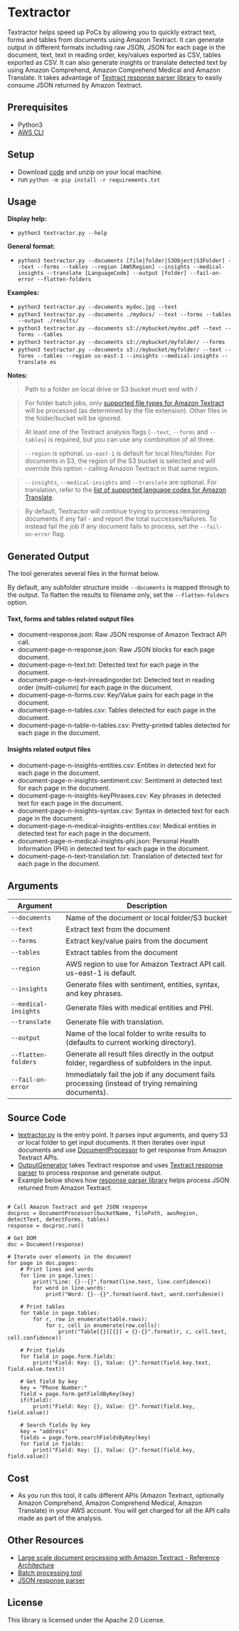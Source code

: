 # Textractor

Textractor helps speed up PoCs by allowing you to quickly extract text, forms and tables from documents using Amazon Textract. It can generate output in different formats including raw JSON, JSON for each page in the document, text, text in reading order, key/values exported as CSV, tables exported as CSV. It can also generate insights or translate detected text by using Amazon Comprehend, Amazon Comprehend Medical and Amazon Translate. It takes advantage of [Textract response parser library](https://github.com/aws-samples/amazon-textract-response-parser) to easily consume JSON returned by Amazon Textract.

## Prerequisites

- Python3
- [AWS CLI](https://docs.aws.amazon.com/cli/latest/userguide/cli-chap-install.html)

## Setup

- Download [code](./zip/textractor.zip) and unzip on your local machine.
- run `python -m pip install -r requirements.txt`

## Usage

**Display help:**

- `python3 textractor.py --help`

**General format:**

- `python3 textractor.py --documents [file|folder|S3Object|S3Folder] --text --forms --tables --region [AWSRegion] --insights --medical-insights --translate [LanguageCode] --output [folder] --fail-on-error --flatten-folders`

**Examples:**

- `python3 textractor.py --documents mydoc.jpg --text`
- `python3 textractor.py --documents ./mydocs/ --text --forms --tables --output ./results/`
- `python3 textractor.py --documents s3://mybucket/mydoc.pdf --text --forms --tables`
- `python3 textractor.py --documents s3://mybucket/myfolder/ --forms`
- `python3 textractor.py --documents s3://mybucket/myfolder/ --text --forms --tables --region us-east-1 --insights --medical-insights --translate es`

**Notes:**

> Path to a folder on local drive or S3 bucket must end with /

> For folder batch jobs, only [supported file types for Amazon Textract](https://docs.aws.amazon.com/textract/latest/dg/how-it-works-documents.html) will be processed (as determined by the file extension). Other files in the folder/bucket will be ignored.

> At least one of the Textract analysis flags (`--text`, `--forms` and `--tables`) is required, but you can use any combination of all three.

> `--region` is optional. `us-east-1` is default for local files/folder. For documents in S3, the region of the S3 bucket is selected and will override this option - calling Amazon Textract in that same region.

> `--insights`, `--medical-insights` and `--translate` are optional. For translation, refer to the [list of supported language codes for Amazon Translate](https://docs.aws.amazon.com/translate/latest/dg/what-is.html#what-is-languages).

> By default, Textractor will continue trying to process remaining documents if any fail - and report the total successes/failures. To instead fail the job if any document fails to process, set the `--fail-on-error` flag.

## Generated Output

The tool generates several files in the format below.

By default, any subfolder structure inside `--documents` is mapped through to the output. To flatten the results to filename only, set the `--flatten-folders` option.

#### Text, forms and tables related output files

- document-response.json: Raw JSON response of Amazon Textract API call.
- document-page-n-response.json: Raw JSON blocks for each page document.
- document-page-n-text.txt: Detected text for each page in the document.
- document-page-n-text-inreadingorder.txt: Detected text in reading order (multi-column) for each page in the document.
- document-page-n-forms.csv: Key/Value pairs for each page in the document.
- document-page-n-tables.csv: Tables detected for each page in the document.
- document-page-n-table-n-tables.csv: Pretty-printed tables detected for each page in the document.

#### Insights related output files

- document-page-n-insights-entities.csv: Entities in detected text for each page in the document.
- document-page-n-insights-sentiment.csv: Sentiment in detected text for each page in the document.
- document-page-n-insights-keyPhrases.csv: Key phrases in detected text for each page in the document.
- document-page-n-insights-syntax.csv: Syntax in detected text for each page in the document.
- document-page-n-medical-insights-entities.csv: Medical entities in detected text for each page in the document.
- document-page-n-medical-insights-phi.json: Personal Health Information (PHI) in detected text for each page in the document.
- document-page-n-text-translation.txt: Translation of detected text for each page in the document.

## Arguments

  | Argument  | Description |
  | --------- | ----------- |
  | `--documents` | Name of the document or local folder/S3 bucket |
  | `--text` | Extract text from the document |
  | `--forms` | Extract key/value pairs from the document |
  | `--tables` | Extract tables from the document |
  | `--region` | AWS region to use for Amazon Textract API call. us-east-1 is default. |
  | `--insights` | Generate files with sentiment, entities, syntax, and key phrases. |
  | `--medical-insights` | Generate files with medical entities and PHI. |
  | `--translate` | Generate file with translation. |
  | `--output` | Name of the local folder to write results to (defaults to current working directory). |
  | `--flatten-folders` | Generate all result files directly in the output folder, regardless of subfolders in the input. |
  | `--fail-on-error` | Immediately fail the job if any document fails processing (instead of trying remaining documents). |

## Source Code
- [textractor.py](./src/textractor.py) is the entry point. It parses input arguments, and query S3 or local folder to get input documents. It then iterates over input documents and use [DocumentProcessor](./src/tdp.py) to get response from Amazon Textract APIs.
- [OutputGenerator](./src/og.py) takes Textract response and uses [Textract response parser](https://github.com/aws-samples/amazon-textract-response-parser) to process response and generate output.
- Example below shows how [response parser library](https://github.com/aws-samples/amazon-textract-response-parser) helps process JSON returned from Amazon Textract.

```

# Call Amazon Textract and get JSON response
docproc = DocumentProcessor(bucketName, filePath, awsRegion, detectText, detectForms, tables)
response = docproc.run()

# Get DOM
doc = Document(response)

# Iterate over elements in the document
for page in doc.pages:
    # Print lines and words
    for line in page.lines:
        print("Line: {}--{}".format(line.text, line.confidence))
        for word in line.words:
            print("Word: {}--{}".format(word.text, word.confidence))
    
    # Print tables
    for table in page.tables:
        for r, row in enumerate(table.rows):
            for c, cell in enumerate(row.cells):
                print("Table[{}][{}] = {}-{}".format(r, c, cell.text, cell.confidence))

    # Print fields
    for field in page.form.fields:
        print("Field: Key: {}, Value: {}".format(field.key.text, field.value.text))

    # Get field by key
    key = "Phone Number:"
    field = page.form.getFieldByKey(key)
    if(field):
        print("Field: Key: {}, Value: {}".format(field.key, field.value))

    # Search fields by key
    key = "address"
    fields = page.form.searchFieldsByKey(key)
    for field in fields:
        print("Field: Key: {}, Value: {}".format(field.key, field.value))

```

## Cost
  - As you run this tool, it calls different APIs (Amazon Textract, optionally Amazon Comprehend, Amazon Comprehend Medical, Amazon Translate) in your AWS account. You will get charged for all the API calls made as part of the analysis.

## Other Resources

- [Large scale document processing with Amazon Textract - Reference Architecture](https://github.com/aws-samples/amazon-textract-serverless-large-scale-document-processing)
- [Batch processing tool](https://github.com/aws-samples/amazon-textract-textractor)
- [JSON response parser](https://github.com/aws-samples/amazon-textract-response-parser)

## License

This library is licensed under the Apache 2.0 License. 

